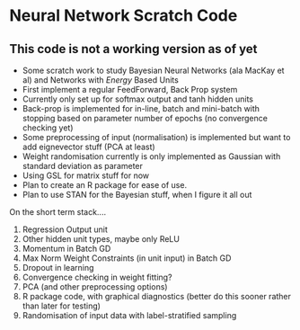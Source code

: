 # Neural Network Scratch Code #
## This code is not a working version as of yet

* Some scratch work to study Bayesian Neural Networks (ala MacKay et al) and Networks with *Energy* Based Units
* First implement a regular FeedForward, Back Prop system
* Currently only set up for softmax output and tanh hidden units
* Back-prop is implemented for in-line, batch and mini-batch with stopping based on parameter number of epochs (no convergence checking yet)
* Some preprocessing of input (normalisation) is implemented but want to add eignevector stuff (PCA at least)
* Weight randomisation currently is only implemented as Gaussian with standard deviation as parameter
* Using GSL for matrix stuff for now
* Plan to create an R package for ease of use.
* Plan to use STAN for the Bayesian stuff, when I figure it all out



On the short term stack....

1. Regression Output unit
2. Other hidden unit types, maybe only ReLU
3. Momentum in Batch GD
4. Max Norm Weight Constraints (in unit input) in Batch GD
5. Dropout in learning
6. Convergence checking in weight fitting?
7. PCA (and other preprocessing options)
8. R package code, with graphical diagnostics (better do this sooner rather than later for testing)
9. Randomisation of input data with label-stratified sampling
